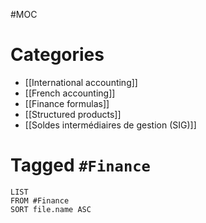 #MOC

# Categories
- [[International accounting]]
- [[French accounting]]
- [[Finance formulas]]
- [[Structured products]]
- [[Soldes intermédiaires de gestion (SIG)]]

# Tagged `#Finance`

```dataview
LIST
FROM #Finance 
SORT file.name ASC
```